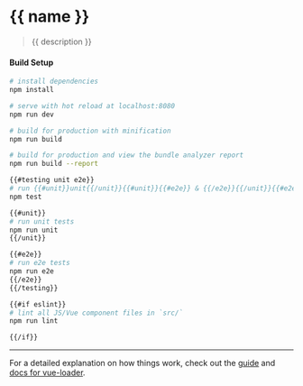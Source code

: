 # {{ name }}

> {{ description }}

#### Build Setup

``` bash
# install dependencies
npm install

# serve with hot reload at localhost:8080
npm run dev

# build for production with minification
npm run build

# build for production and view the bundle analyzer report
npm run build --report

{{#testing unit e2e}}
# run {{#unit}}unit{{/unit}}{{#unit}}{{#e2e}} & {{/e2e}}{{/unit}}{{#e2e}}end-to-end{{/e2e}} tests
npm test

{{#unit}}
# run unit tests
npm run unit
{{/unit}}

{{#e2e}}
# run e2e tests
npm run e2e
{{/e2e}}
{{/testing}}

{{#if eslint}}
# lint all JS/Vue component files in `src/`
npm run lint

{{/if}}
```
---

For a detailed explanation on how things work, check out the [guide](http://vuejs-templates.github.io/webpack/) and [docs for vue-loader](http://vuejs.github.io/vue-loader).
